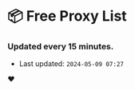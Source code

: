 # :package: Free Proxy List
### Updated every 15 minutes.

- Last updated: `2024-05-09 07:27`

:heart:
